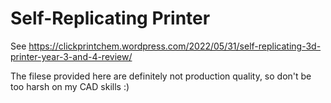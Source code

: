 # Self-Replicating Printer

See https://clickprintchem.wordpress.com/2022/05/31/self-replicating-3d-printer-year-3-and-4-review/

The filese provided here are definitely not production quality, so don't be too harsh on my CAD skills :)
